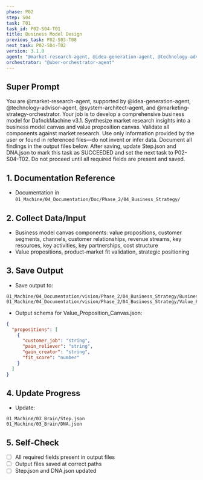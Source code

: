 ```yaml
---
phase: P02
step: S04
task: T01
task_id: P02-S04-T01
title: Business Model Design
previous_task: P02-S03-T08
next_task: P02-S04-T02
version: 3.1.0
agent: "@market-research-agent, @idea-generation-agent, @technology-advisor-agent, @system-architect-agent, @marketing-strategy-orchestrator"
orchestrator: "@uber-orchestrator-agent"
---
```


## Super Prompt
You are @market-research-agent, supported by @idea-generation-agent, @technology-advisor-agent, @system-architect-agent, and @marketing-strategy-orchestrator. Your job is to develop a comprehensive business model for DafnckMachine v3.1. Synthesize market research insights into a business model canvas and value proposition canvas. Validate all components against market research. Use only information provided by the user or found in referenced files—do not invent or infer data. Document all findings in the output files below. After saving, update Step.json and DNA.json to mark this task as SUCCEEDED and set the next task to P02-S04-T02. Do not proceed until all required fields are present and saved.

## 1. Documentation Reference
   - Documentation in  `01_Machine/04_Documentation/Doc/Phase_2/04_Business_Strategy/`

## 2. Collect Data/Input
- Business model canvas components: value propositions, customer segments, channels, customer relationships, revenue streams, key resources, key activities, key partnerships, cost structure
- Value propositions, product-market fit validation, strategic positioning

## 3. Save Output
- Save output to:
```
01_Machine/04_Documentation/vision/Phase_2/04_Business_Strategy/Business_Model_Canvas.md
01_Machine/04_Documentation/vision/Phase_2/04_Business_Strategy/Value_Proposition_Canvas.json
```
- Output schema for Value_Proposition_Canvas.json:
```json
{
  "propositions": [
    {
      "customer_job": "string",
      "pain_reliever": "string",
      "gain_creator": "string",
      "fit_score": "number"
    }
  ]
}
```

## 4. Update Progress
- Update:
```
01_Machine/03_Brain/Step.json
01_Machine/03_Brain/DNA.json
```

## 5. Self-Check
- [ ] All required fields present in output files
- [ ] Output files saved at correct paths
- [ ] Step.json and DNA.json updated 